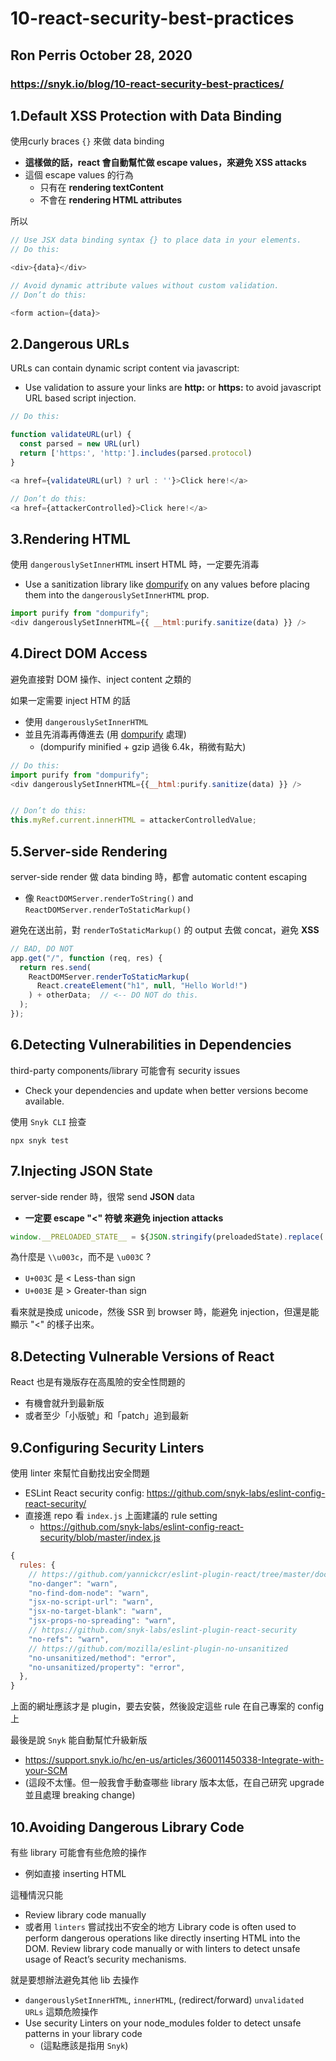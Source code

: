 # 10-react-security-best-practices
## Ron Perris October 28, 2020
### https://snyk.io/blog/10-react-security-best-practices/


## 1.Default XSS Protection with Data Binding

使用curly braces `{}` 來做 data binding
- **這樣做的話，react 會自動幫忙做 escape values，來避免 XSS attacks**
- 這個 escape values 的行為
  - 只有在 **rendering textContent**
  - 不會在  **rendering HTML attributes**

所以
```js
// Use JSX data binding syntax {} to place data in your elements. 
// Do this:

<div>{data}</div>
```

```js
// Avoid dynamic attribute values without custom validation.
// Don’t do this:

<form action={data}>
```


## 2.Dangerous URLs

URLs can contain dynamic script content via javascript:
- Use validation to assure your links are **http:** or **https:** to avoid javascript URL based script injection.

```js
// Do this:

function validateURL(url) {
  const parsed = new URL(url)
  return ['https:', 'http:'].includes(parsed.protocol)
}

<a href={validateURL(url) ? url : ''}>Click here!</a>

// Don’t do this:
<a href={attackerControlled}>Click here!</a>
```


## 3.Rendering HTML
使用 `dangerouslySetInnerHTML` insert HTML 時，一定要先消毒
- Use a sanitization library like [dompurify](https://www.npmjs.com/package/dompurify) on any values before placing them into the `dangerouslySetInnerHTML` prop.

```js
import purify from "dompurify";
<div dangerouslySetInnerHTML={{ __html:purify.sanitize(data) }} />
```


## 4.Direct DOM Access
避免直接對 DOM 操作、inject content 之類的

如果一定需要 inject HTM 的話
- 使用 `dangerouslySetInnerHTML`
- 並且先消毒再傳進去 (用 [dompurify](https://www.npmjs.com/package/dompurify) 處理)
  - (dompurify minified + gzip 過後 6.4k，稍微有點大)

```js
// Do this:
import purify from "dompurify";
<div dangerouslySetInnerHTML={{__html:purify.sanitize(data) }} />


// Don’t do this:
this.myRef.current.innerHTML = attackerControlledValue;
```


## 5.Server-side Rendering
server-side render 做 data binding 時，都會 automatic content escaping
- 像 `ReactDOMServer.renderToString()` and `ReactDOMServer.renderToStaticMarkup()` 

避免在送出前，對 `renderToStaticMarkup()` 的 output 去做 concat，避免 **XSS**

```js
// BAD, DO NOT
app.get("/", function (req, res) {
  return res.send(
    ReactDOMServer.renderToStaticMarkup(
      React.createElement("h1", null, "Hello World!")
    ) + otherData;  // <-- DO NOT do this. 
  );
});
```

## 6.Detecting Vulnerabilities in Dependencies
third-party components/library 可能會有 security issues
- Check your dependencies and update when better versions become available.

使用 `Snyk CLI` 撿查
```shell
npx snyk test
```

## 7.Injecting JSON State
server-side render 時，很常 send **JSON** data
- **一定要 escape "<" 符號 來避免 injection attacks**

```js
window.__PRELOADED_STATE__ = ${JSON.stringify(preloadedState).replace( /</g, '\\u003c')}
```

為什麼是 `\\u003c`，而不是 `\u003C` ?
- `U+003C` 是 < Less-than sign
- `U+003E` 是 > Greater-than sign

看來就是換成 unicode，然後 SSR 到 browser 時，能避免 injection，但還是能顯示 "<" 的樣子出來。


## 8.Detecting Vulnerable Versions of React
React 也是有幾版存在高風險的安全性問題的
- 有機會就升到最新版
- 或者至少「小版號」和「patch」追到最新

## 9.Configuring Security Linters
使用 linter 來幫忙自動找出安全問題
- ESLint React security config: https://github.com/snyk-labs/eslint-config-react-security/
- 直接進 repo 看 `index.js` 上面建議的 rule setting
  - https://github.com/snyk-labs/eslint-config-react-security/blob/master/index.js

```js
{
  rules: {
    // https://github.com/yannickcr/eslint-plugin-react/tree/master/docs/rules
    "no-danger": "warn",
    "no-find-dom-node": "warn",
    "jsx-no-script-url": "warn",
    "jsx-no-target-blank": "warn",
    "jsx-props-no-spreading": "warn",
    // https://github.com/snyk-labs/eslint-plugin-react-security
    "no-refs": "warn",
    // https://github.com/mozilla/eslint-plugin-no-unsanitized
    "no-unsanitized/method": "error",
    "no-unsanitized/property": "error",
  },
}
```

上面的網址應該才是 plugin，要去安裝，然後設定這些 rule 在自己專案的 config 上

最後是說 `Snyk` 能自動幫忙升級新版
- https://support.snyk.io/hc/en-us/articles/360011450338-Integrate-with-your-SCM
- (這段不太懂。但一般我會手動查哪些 library 版本太低，在自己研究 upgrade 並且處理 breaking change)

## 10.Avoiding Dangerous Library Code
有些 library 可能會有些危險的操作
- 例如直接 inserting HTML

這種情況只能
- Review library code manually
- 或者用 `linters` 嘗試找出不安全的地方
Library code is often used to perform dangerous operations like directly inserting HTML into the DOM. Review library code manually or with linters to detect unsafe usage of React’s security mechanisms.

就是要想辦法避免其他 lib 去操作
- `dangerouslySetInnerHTML`, `innerHTML`, (redirect/forward) `unvalidated URLs` 這類危險操作
- Use security Linters on your node_modules folder to detect unsafe patterns in your library code
  - (這點應該是指用 `Snyk`)
